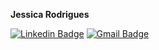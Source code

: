 **Jessica Rodrigues**

[![Linkedin Badge](https://img.shields.io/badge/-Jessica%20Rodrigues-6633cc?style=flat-square&logo=Linkedin&logoColor=white&link=https://www.linkedin.com/in/jessica-rodrigues05/)](https://www.linkedin.com/in/jessica-rodrigues05/) 
[![Gmail Badge](https://img.shields.io/badge/-jessirodrigues0501@gmail.com-6633cc?style=flat-square&logo=Gmail&logoColor=white&link=mailto:jessirodrigues0501@gmail.com)](mailto:jessirodrigues0501@gmail.com)
